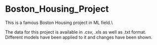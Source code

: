 # Boston_Housing_Project

This is a famous Boston Housing project in ML field.\\

The data for this project is available in .csv, .xls as well as .txt format.
Different models have been applied to it and changes have been shown.

